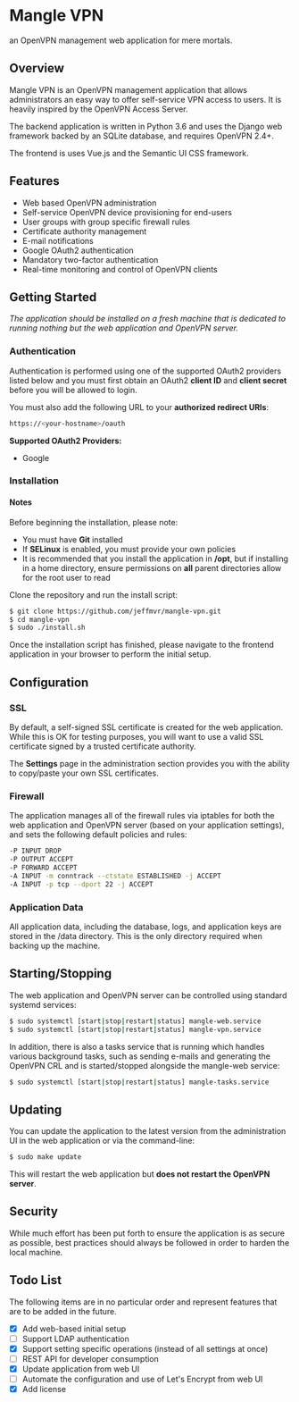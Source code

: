 # Mangle VPN
an OpenVPN management web application for mere mortals.

## Overview
Mangle VPN is an OpenVPN management application that allows administrators an
easy way to offer self-service VPN access to users. It is heavily inspired by
the OpenVPN Access Server.

The backend application is written in Python 3.6 and uses the Django web 
framework backed by an SQLite database, and requires OpenVPN 2.4+.

The frontend is uses Vue.js and the Semantic UI CSS framework.

## Features
- Web based OpenVPN administration
- Self-service OpenVPN device provisioning for end-users
- User groups with group specific firewall rules
- Certificate authority management
- E-mail notifications
- Google OAuth2 authentication
- Mandatory two-factor authentication
- Real-time monitoring and control of OpenVPN clients

## Getting Started
*The application should be installed on a fresh machine that is dedicated to 
running nothing but the web application and OpenVPN server.*

### Authentication
Authentication is performed using one of the supported OAuth2 providers listed
below and you must first obtain an OAuth2 **client ID** and **client secret**
before you will be allowed to login.

You must also add the following URL to your **authorized redirect URIs**:
```bash
https://<your-hostname>/oauth
```

**Supported OAuth2 Providers:**
- Google

### Installation
#### Notes
Before beginning the installation, please note:
- You must have **Git** installed
- If **SELinux** is enabled, you must provide your own policies
- It is recommended that you install the application in **/opt**, but if 
installing in a home directory, ensure permissions on **all** parent
directories allow for the root user to read

Clone the repository and run the install script:
```bash
$ git clone https://github.com/jeffmvr/mangle-vpn.git
$ cd mangle-vpn
$ sudo ./install.sh
``` 
Once the installation script has finished, please navigate to the frontend
application in your browser to perform the initial setup. 

## Configuration

### SSL
By default, a self-signed SSL certificate is created for the web application. 
While this is OK for testing purposes, you will want to use a valid SSL
certificate signed by a trusted certificate authority.

The **Settings** page in the administration section provides you with the
ability to copy/paste your own SSL certificates.

### Firewall
The application manages all of the firewall rules via iptables for both the web
application and OpenVPN server (based on your application settings), and sets 
the following default policies and rules:
```bash
-P INPUT DROP
-P OUTPUT ACCEPT
-P FORWARD ACCEPT
-A INPUT -m conntrack --ctstate ESTABLISHED -j ACCEPT
-A INPUT -p tcp --dport 22 -j ACCEPT
```

### Application Data
All application data, including the database, logs, and application keys are
stored in the <app-path>/data directory. This is the only directory required
when backing up the machine.

## Starting/Stopping
The web application and OpenVPN server can be controlled using standard systemd
services: 
```bash
$ sudo systemctl [start|stop|restart|status] mangle-web.service
$ sudo systemctl [start|stop|restart|status] mangle-vpn.service
```

In addition, there is also a tasks service that is running which handles various
background tasks, such as sending e-mails and generating the OpenVPN CRL and
is started/stopped alongside the mangle-web service:
```bash
$ sudo systemctl [start|stop|restart|status] mangle-tasks.service
```

## Updating
You can update the application to the latest version from the administration
UI in the web application or via the command-line:
```bash
$ sudo make update
```
This will restart the web application but **does not restart the OpenVPN
server**.

## Security
While much effort has been put forth to ensure the application is as secure as
possible, best practices should always be followed in order to harden the local 
machine.

## Todo List
The following items are in no particular order and represent features that are
to be added in the future.
- [x] Add web-based initial setup
- [ ] Support LDAP authentication
- [x] Support setting specific operations (instead of all settings at once)
- [ ] REST API for developer consumption
- [x] Update application from web UI
- [ ] Automate the configuration and use of Let's Encrypt from web UI
- [x] Add license
